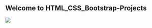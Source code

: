 ## Welcome to HTML_CSS_Bootstrap-Projects

<img src="https://www.microtechits.com/images/courses/HTML-CSS-BOOTSTRAP-course-training-kolkata/HTML-CSS-BOOTSTRAP-course.png" >

